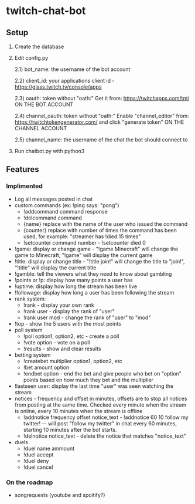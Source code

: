 # twitch-chat-bot

## Setup
1) Create the database
2) Edit config.py

	2.1) bot_name: the username of the bot account
	
	2.2) client_id: your applications client id - https://glass.twitch.tv/console/apps
	
	2.3) oauth: token without "oath:"
	Get it from: https://twitchapps.com/tmi ON THE BOT ACCOUNT
	
	2.4) channel_oauth: token without "oath:"
	Enable "channel_editor" from: https://twitchtokengenerator.com/ and click "generate token" ON THE CHANNEL ACCOUNT

	2.5) channel_name: the username of the chat the bot should connect to
	
3) Run chatbot.py with python3

## Features

### Implimented

- Log all messages posted in chat
- custom commands (ex: !ping says: "pong")
	- !addcommand command response
	- !delcommand command
	- {name} replace with the name of the user who issued the command
	- {counter} replace with number of times the command has been used, for example: "streamer has !died 15 times"
	- !setcounter command number - !setcounter died 0
- !game: display or change game - "!game Minecraft" will change the game to Minecraft, "!game" will display the current game
- !title: display or change title - "!title join!" will change the title to "join!", "!title" will display the current title
- !gamble: tell the viewers what they need to know about gambling
- !points or !p: display how many points a user has
- !uptime: display how long the stream has been live
- !followage: display how long a user has been following the stream
- rank system:
	- !rank - display your own rank
	- !rank user - display the rank of "user"
	- !rank user mod - change the rank of "user" to "mod"
- !top - show the 5 users with the most points
- poll system
	- !poll option1, option2, etc - create a poll
	- !vote option - vote on a poll
	- !results - show and clear results
- betting system
	- !createbet multiplier option1, option2, etc
	- !bet amount option
	- !endbet option - end the bet and give people who bet on "option" points based on how much they bet and the multiplier
- !lastseen user: display the last time "user" was seen watching the stream
- notices - frequency and offset in minutes, offsets are to stop all notices from posting at the same time. Checked every minute when the stream is online, every 10 minutes when the stream is offline
	- !addnotice frequency offset notice_text - !addnotice 60 10 follow my twitter!  --  will post "follow my twitter" in chat every 60 minutes, starting 10 minutes after the bot starts.
	- !delnotice notice_text - delete the notice that matches "notice_text"
- duels
	- !duel name ammount
	- !duel accept
	- !duel deny
	- !duel cancel

### On the roadmap

- songrequests (youtube and spoitify?)